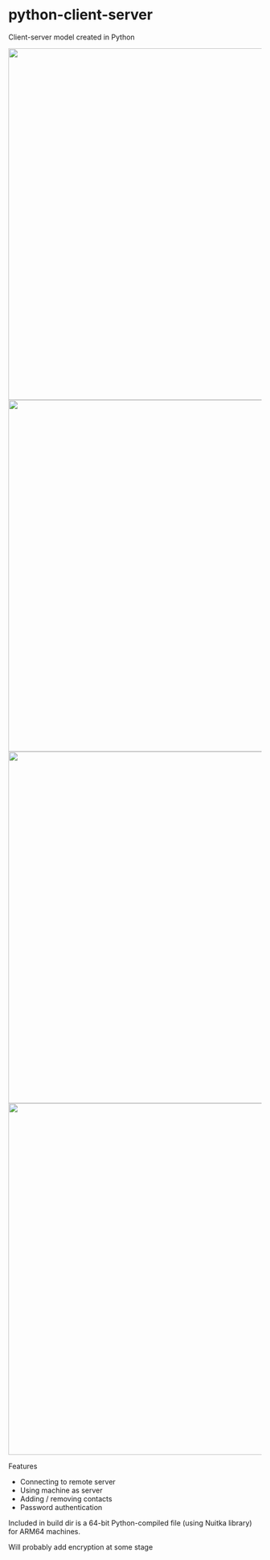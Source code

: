 # python-client-server
Client-server model created in Python

<img src="https://i.imgur.com/2VBppPV.png" width="700">
<img src="https://i.imgur.com/Kdot7LC.png" width="700">
<img src="https://i.imgur.com/05mfaec.png" width="700">
<img src="https://i.imgur.com/N04Mhcy.png" width="700">

Features
* Connecting to remote server
* Using machine as server
* Adding / removing contacts
* Password authentication

Included in build dir is a 64-bit Python-compiled file (using Nuitka library) for ARM64 machines.

Will probably add encryption at some stage
